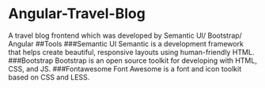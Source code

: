 # Angular-Travel-Blog
A travel blog frontend which was developed by Semantic UI/ Bootstrap/ Angular
##Tools
###Semantic UI
Semantic is a development framework that helps create beautiful, responsive layouts using human-friendly HTML.
###Bootstrap
Bootstrap is an open source toolkit for developing with HTML, CSS, and JS.
###Fontawesome
Font Awesome is a font and icon toolkit based on CSS and LESS.
